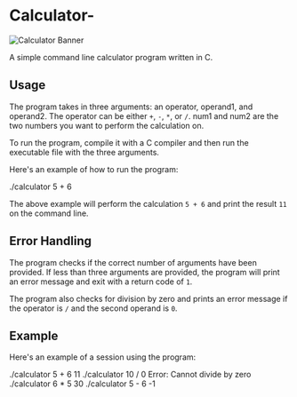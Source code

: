 # Calculator-

![Calculator Banner](https://blog.eduonix.com/wp-content/uploads/2016/11/Basic-Calculator.jpg)

A simple command line calculator program written in C.

## Usage
The program takes in three arguments: an operator, operand1, and operand2. The operator can be either `+`, `-`, `*`, or `/`. num1 and num2 are the two numbers you want to perform the calculation on.

To run the program, compile it with a C compiler and then run the executable file with the three arguments.

Here's an example of how to run the program:

./calculator 5 + 6


The above example will perform the calculation `5 + 6` and print the result `11` on the command line.

## Error Handling
The program checks if the correct number of arguments have been provided. If less than three arguments are provided, the program will print an error message and exit with a return code of `1`.

The program also checks for division by zero and prints an error message if the operator is `/` and the second operand is `0`.

## Example
Here's an example of a session using the program:

./calculator 5 + 6
11
./calculator 10 / 0
Error: Cannot divide by zero
./calculator  6 * 5
30
./calculator 5 - 6
-1

